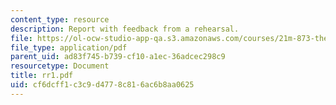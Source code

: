 ```yaml
---
content_type: resource
description: Report with feedback from a rehearsal.
file: https://ol-ocw-studio-app-qa.s3.amazonaws.com/courses/21m-873-theater-arts-topics-suburbia-january-iap-2008/cf6dcff1c3c9d4778c816ac6b8aa0625_rr1.pdf
file_type: application/pdf
parent_uid: ad83f745-b739-cf10-a1ec-36adcec298c9
resourcetype: Document
title: rr1.pdf
uid: cf6dcff1-c3c9-d477-8c81-6ac6b8aa0625
---
```

